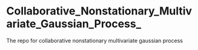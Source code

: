 # Collaborative_Nonstationary_Multivariate_Gaussian_Process_
The repo for collaborative nonstationary multivariate gaussian process
